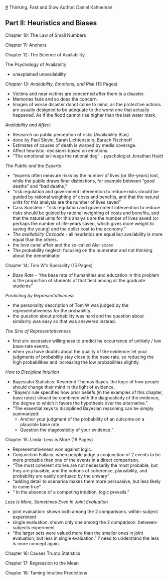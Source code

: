 [#](#) Thinking, Fast and Slow
Author: Daniel Kahneman


## Part II: Heuristics and Biases

Chapter 10: The Law of Small Numbers

Chapter 11: Anchors

Chapter 12: The Science of Availability

The Psychology of Availabilty
- unexplained unavailability


*Chapter 13: Availability, Emotions, and Risk*
(13 Pages)
- Victims and near victims are concerned after there is a disaster.
- Memories fade and so does the concern.
- Images of worse disaster donot come to mind, as the protective actions are usually designed to be adequate to the worst one that actually happened. As if the flodd cannot rise higher than the last water mark.

_Availability and Affect_
- Research on public perception of risks (Availability Bias)
- done by Paul Slovic, Sarah Lichtenstein, Baruch Fischhoff
- Estimates of causes of death is warped by media coverage.
- Affect heuristic: decisions based on emotions.
- "The emotional tail wags the rational dog" - pyschologist Jonathan Haidt

_The Public and the Experts_
- “experts often measure risks by the number of lives (or life-years) lost, while the public draws finer distinctions, for example between “good deaths” and “bad deaths,”
- “risk regulation and government intervention to reduce risks should be guided by rational weighting of costs and benefits, and that the natural units for this analysis are the number of lives saved”
- Cass Sunstein - “risk regulation and government intervention to reduce risks should be guided by rational weighting of costs and benefits, and that the natural units for this analysis are the number of lives saved (or perhaps the number of life-years saved, which gives more weight to saving the young) and the dollar cost to the economy.”
- *The availability Cascade* - all heuristics are equal but availability is more equal than the others.
- the love canal affair and the so-called Alar scare
- The probability neglect: focusing on the numerator and not thinking about the denominator.


Chapter 14: Tom W's Speciality
(15 Pages)

- *Base Rate* - “the base rate of humanities and education in this problem is the proportion of students of that field among all the graduate students”

_Predicting by Representativeness_
- the personality description of Tom W was judged by the representativeness for the probability.
- the question about probability was hard and the question about similarity was easy so that was answered instead.

_The Sins of Representativeness_
- first sin: excessive willingness to predict he occurrence of unlikely / low base-rate events.
- when you have doubts about the quality of the evidence: let your judgments of probability stay close to the base rate. so reducing the high probabilities and increasing the low probabilities slightly.

_How to Discipline Intuition_
- Bayesiabn Statistics: Reverend Thomas Bayes. the logic of how people should change their mind in the light of evidence.
- “Bayes’s rule specifies how prior beliefs (in the examples of this chapter, base rates) should be combined with the diagnosticity of the evidence, the degree to which it favors the hypothesis over the alternative.”
- “The essential keys to disciplined Bayesian reasoning can be simply summarized:
	- Anchor your judgment of the probability of an outcome on a plausible base rate.
	- Question the diagnosticity of your evidence.”


Chapter 15: Linda: Less is More
(16 Pages)

- Representativeness won against logic.
- Conjunction Fallacy: when people judge a conjunction of 2 events to be more probable than one of the events in a direct comparison. 
- “The most coherent stories are not necessarily the most probable, but they are plausible, and the notions of coherence, plausibility, and probability are easily confused by the unwary”
- “adding detail to scenarios makes them more persuasive, but less likely to come true”
- “ In the absence of a competing intuition, logic prevails.”

_Less Is More, Sometimes Even In Joint Evaluation_
- joint evaluation: shown both among the 2 comparisons. within-subject experiment
- single evaluation: shown only one among the 2 comparison. between-subjects experiment
- “the larger sets were valued more than the smaller ones in joint evaluation, but less in single evaluation.”
? need to understand the less is more concept again.


Chapter 16: Causes Trump Statistics

Chapter 17: Regression to the Mean

Chapter 18: Taming Intuitive Predictions
